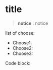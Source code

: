 # title



> **notice** : notice



list of choose:

* Choose1:
* Choose2:
* Choose3:



Code block:

```ini
```



